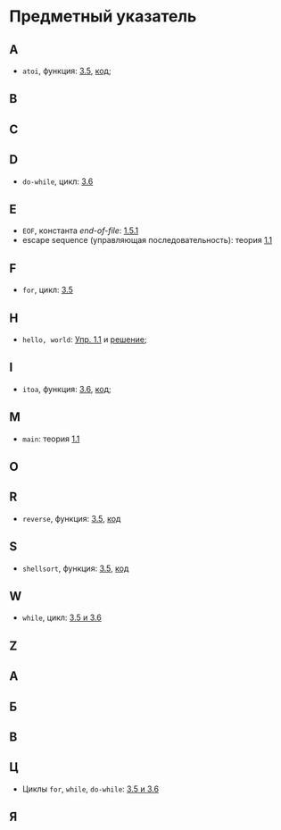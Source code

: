 # Предметный указатель

## A
* `atoi`, функция: [3.5](./ch3/README.md), [код](./ch3/examples/3.5_atoi.c);
## B
## C
## D
* `do-while`, цикл: [3.6](./ch3/README.md)
## E
* `EOF`, константа _end-of-file_: [1.5.1](./ch1/README.md)
* escape sequence (управляющая последовательность): теория [1.1](./ch1/content/1.1.md)
## F
* `for`, цикл: [3.5](./ch3/README.md)
## H
* `hello, world`: [Упр. 1.1](./ch1/README.md) и [решение](./ch1/tasks/1.1.c);
## I
* `itoa`, функция: [3.6](./ch3/README.md), [код](./ch3/examples/3.6_itoa.c);
## M
* `main`: теория [1.1](./ch1/content/1.1.md)
## O
## R
* `reverse`, функция: [3.5](./ch3/README.md), [код](./ch3/examples/3.5_reverse.c)
## S
* `shellsort`, функция: [3.5](./ch3/README.md), [код](./ch3/examples/3.5_shellsort.c)
## W
* `while`, цикл: [3.5 и 3.6](./ch3/README.md)
## Z

## А
## Б
## В
## Ц
* Циклы `for`, `while`, `do-while`: [3.5 и 3.6](./ch3/README.md)
## Я
